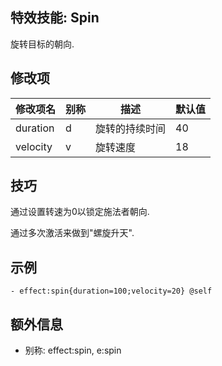 特效技能: Spin
--------------------------

旋转目标的朝向.

修改项
----------

| 修改项名 | 别称    | 描述                                                                                                    | 默认值 |
|-----------|------------|----------------------------------------------------------------------------------------------------------------|---------------|
| duration         | d     | 旋转的持续时间  | 40             |
| velocity         | v     | 旋转速度 | 18             |

技巧
--------

通过设置转速为0以锁定施法者朝向.

通过多次激活来做到"螺旋升天".

示例
--------
```
- effect:spin{duration=100;velocity=20} @self
```

额外信息
--

- 别称: effect:spin, e:spin
